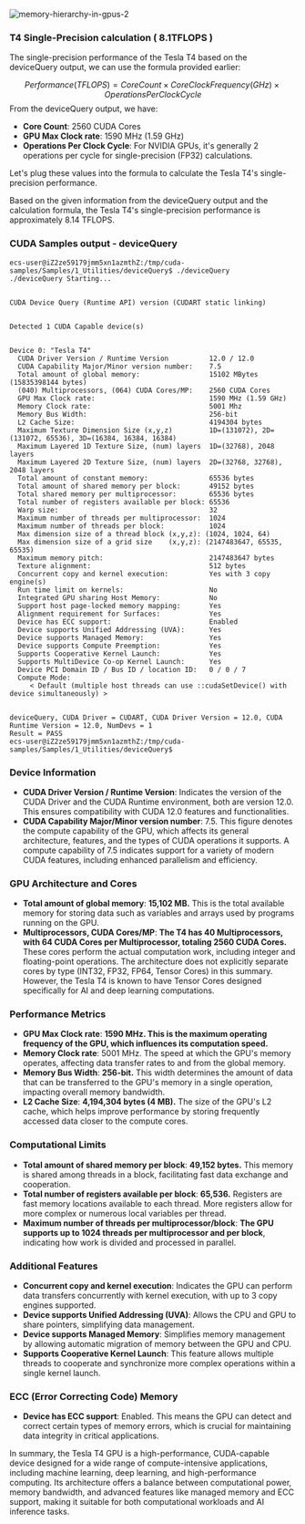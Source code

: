 ![memory-hierarchy-in-gpus-2](https://github.com/router-gao/cuda-demo/assets/144886373/62e2136e-3da6-4a2a-a10a-1647d5b26851)

### T4 Single-Precision calculation ( 8.1TFLOPS ) 

The single-precision performance of the Tesla T4 based on the deviceQuery output, we can use the formula provided earlier:


$$
Performance (TFLOPS)=Core Count×Core Clock Frequency (GHz)×Operations Per Clock Cycle
$$
From the deviceQuery output, we have:

- **Core Count**: 2560 CUDA Cores
- **GPU Max Clock rate**: 1590 MHz (1.59 GHz)
- **Operations Per Clock Cycle**: For NVIDIA GPUs, it's generally 2 operations per cycle for single-precision (FP32) calculations.

Let's plug these values into the formula to calculate the Tesla T4's single-precision performance.

Based on the given information from the deviceQuery output and the calculation formula, the Tesla T4's single-precision performance is approximately 8.14 TFLOPS.



### CUDA Samples output - deviceQuery

```shell
ecs-user@iZ2ze59179jmm5xn1azmthZ:/tmp/cuda-samples/Samples/1_Utilities/deviceQuery$ ./deviceQuery
./deviceQuery Starting...


CUDA Device Query (Runtime API) version (CUDART static linking)


Detected 1 CUDA Capable device(s)


Device 0: "Tesla T4"
  CUDA Driver Version / Runtime Version          12.0 / 12.0
  CUDA Capability Major/Minor version number:    7.5
  Total amount of global memory:                 15102 MBytes (15835398144 bytes)
  (040) Multiprocessors, (064) CUDA Cores/MP:    2560 CUDA Cores
  GPU Max Clock rate:                            1590 MHz (1.59 GHz)
  Memory Clock rate:                             5001 Mhz
  Memory Bus Width:                              256-bit
  L2 Cache Size:                                 4194304 bytes
  Maximum Texture Dimension Size (x,y,z)         1D=(131072), 2D=(131072, 65536), 3D=(16384, 16384, 16384)
  Maximum Layered 1D Texture Size, (num) layers  1D=(32768), 2048 layers
  Maximum Layered 2D Texture Size, (num) layers  2D=(32768, 32768), 2048 layers
  Total amount of constant memory:               65536 bytes
  Total amount of shared memory per block:       49152 bytes
  Total shared memory per multiprocessor:        65536 bytes
  Total number of registers available per block: 65536
  Warp size:                                     32
  Maximum number of threads per multiprocessor:  1024
  Maximum number of threads per block:           1024
  Max dimension size of a thread block (x,y,z): (1024, 1024, 64)
  Max dimension size of a grid size    (x,y,z): (2147483647, 65535, 65535)
  Maximum memory pitch:                          2147483647 bytes
  Texture alignment:                             512 bytes
  Concurrent copy and kernel execution:          Yes with 3 copy engine(s)
  Run time limit on kernels:                     No
  Integrated GPU sharing Host Memory:            No
  Support host page-locked memory mapping:       Yes
  Alignment requirement for Surfaces:            Yes
  Device has ECC support:                        Enabled
  Device supports Unified Addressing (UVA):      Yes
  Device supports Managed Memory:                Yes
  Device supports Compute Preemption:            Yes
  Supports Cooperative Kernel Launch:            Yes
  Supports MultiDevice Co-op Kernel Launch:      Yes
  Device PCI Domain ID / Bus ID / location ID:   0 / 0 / 7
  Compute Mode:
     < Default (multiple host threads can use ::cudaSetDevice() with device simultaneously) >


deviceQuery, CUDA Driver = CUDART, CUDA Driver Version = 12.0, CUDA Runtime Version = 12.0, NumDevs = 1
Result = PASS
ecs-user@iZ2ze59179jmm5xn1azmthZ:/tmp/cuda-samples/Samples/1_Utilities/deviceQuery$
```



### Device Information

- **CUDA Driver Version / Runtime Version**: Indicates the version of the CUDA Driver and the CUDA Runtime environment, both are version 12.0. This ensures compatibility with CUDA 12.0 features and functionalities.
- **CUDA Capability Major/Minor version number**: 7.5. This figure denotes the compute capability of the GPU, which affects its general architecture, features, and the types of CUDA operations it supports. A compute capability of 7.5 indicates support for a variety of modern CUDA features, including enhanced parallelism and efficiency.

### GPU Architecture and Cores

- **Total amount of global memory**: **15,102 MB.** This is the total available memory for storing data such as variables and arrays used by programs running on the GPU.
- **Multiprocessors, CUDA Cores/MP**: **The T4 has 40 Multiprocessors, with 64 CUDA Cores per Multiprocessor, totaling 2560 CUDA Cores.** These cores perform the actual computation work, including integer and floating-point operations. The architecture does not explicitly separate cores by type (INT32, FP32, FP64, Tensor Cores) in this summary. However, the Tesla T4 is known to have Tensor Cores designed specifically for AI and deep learning computations.

### Performance Metrics

- **GPU Max Clock rate**: **1590 MHz. This is the maximum operating frequency of the GPU, which influences its computation speed.**
- **Memory Clock rate**: 5001 MHz. The speed at which the GPU's memory operates, affecting data transfer rates to and from the global memory.
- **Memory Bus Width**: **256-bit.** This width determines the amount of data that can be transferred to the GPU's memory in a single operation, impacting overall memory bandwidth.
- **L2 Cache Size**: **4,194,304 bytes (4 MB).** The size of the GPU's L2 cache, which helps improve performance by storing frequently accessed data closer to the compute cores.

### Computational Limits

- **Total amount of shared memory per block**: **49,152 bytes.** This memory is shared among threads in a block, facilitating fast data exchange and cooperation.
- **Total number of registers available per block**: **65,536.** Registers are fast memory locations available to each thread. More registers allow for more complex or numerous local variables per thread.
- **Maximum number of threads per multiprocessor/block**: **The GPU supports up to 1024 threads per multiprocessor and per block**, indicating how work is divided and processed in parallel.

### Additional Features

- **Concurrent copy and kernel execution**: Indicates the GPU can perform data transfers concurrently with kernel execution, with up to 3 copy engines supported.
- **Device supports Unified Addressing (UVA)**: Allows the CPU and GPU to share pointers, simplifying data management.
- **Device supports Managed Memory**: Simplifies memory management by allowing automatic migration of memory between the GPU and CPU.
- **Supports Cooperative Kernel Launch**: This feature allows multiple threads to cooperate and synchronize more complex operations within a single kernel launch.

### ECC (Error Correcting Code) Memory

- **Device has ECC support**: Enabled. This means the GPU can detect and correct certain types of memory errors, which is crucial for maintaining data integrity in critical applications.

In summary, the Tesla T4 GPU is a high-performance, CUDA-capable device designed for a wide range of compute-intensive applications, including machine learning, deep learning, and high-performance computing. Its architecture offers a balance between computational power, memory bandwidth, and advanced features like managed memory and ECC support, making it suitable for both computational workloads and AI inference tasks.
